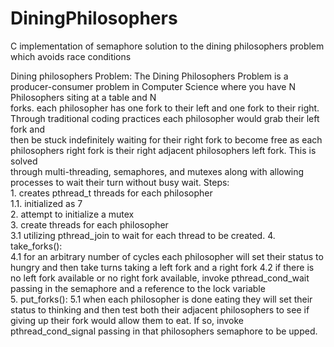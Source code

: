 # DiningPhilosophers
C implementation of semaphore solution to the dining philosophers problem which avoids race conditions

Dining philosophers Problem: The Dining Philosophers Problem is a producer-consumer problem in Computer Science where you have N Philosophers siting at a table and N  
forks. each philosopher has one fork to their left and one fork to their right. Through traditional coding practices each philosopher would grab their left fork and  
then be stuck indefinitely waiting for their right fork to become free as each philosophers right fork is their right adjacent philosophers left fork. This is solved  
through multi-threading, semaphores, and mutexes along with allowing processes to wait their turn without busy wait.
Steps:  
    1. creates pthread_t threads for each philosopher  
        1.1. initialized as 7  
    2. attempt to initialize a mutex  
    3. create threads for each philosopher  
        3.1 utilizing pthread_join to wait for each thread to be created.
    4. take_forks():  
        4.1 for an arbitrary number of cycles each philosopher will set their status to hungry and then take turns taking a left fork and a right fork
        4.2 if there is no left fork available or no right fork available, invoke pthread_cond_wait passing in the semaphore and a reference to the lock variable  
    5. put_forks():
        5.1 when each philosopher is done eating they will set their status to thinking and then test both their adjacent philosophers to see if giving up their fork 
            would allow them to eat. If so, invoke pthread_cond_signal passing in that philosophers semaphore to be upped.
